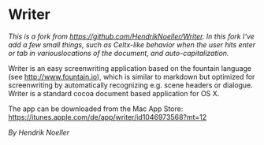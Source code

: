 # Writer

*This is a fork from https://github.com/HendrikNoeller/Writer. In this fork I've add a few small things, such as Celtx-like behavior when the user hits enter or tab in variouslocations of the document, and auto-capitalization.*

Writer is an easy screenwriting application based on the fountain language (see http://www.fountain.io), which is similar to markdown but optimized for screenwriting by automatically recognizing e.g. scene headers or dialogue. Writer is a standard cocoa document based application for OS X.

The app can be downloaded from the Mac App Store: https://itunes.apple.com/de/app/writer/id1046973568?mt=12

*By Hendrik Noeller*

